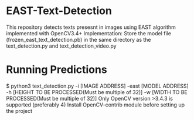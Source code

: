 # EAST-Text-Detection
This repository detects texts presesnt in images using EAST algorithm implemented with OpenCV3.4+
Implementation:
Store the model file (frozen_east_text_detection.pb) in the same directory as the text_detection.py and text_detection_video.py
# Running Predictions
$ python3 text_detection.py -i [IMAGE ADDRESS] -east [MODEL ADDRESS] -h [HEIGHT TO BE PROCESSED(Must be multiple of 32)] -w [WIDTH TO BE PROCESSED(Must be multiple of 32)]
Only OpenCV version >3.4.3 is supported (preferably 4)
Install OpenCV-contrib module before setting up the project
